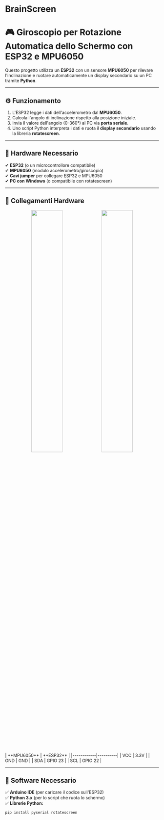 # BrainScreen
# 🎮 Giroscopio per Rotazione Automatica dello Schermo con ESP32 e MPU6050  


Questo progetto utilizza un **ESP32** con un sensore **MPU6050** per rilevare l'inclinazione e ruotare automaticamente un display secondario su un PC tramite **Python**.  

---

## ⚙️ **Funzionamento**
1. L'ESP32 legge i dati dell'accelerometro dal **MPU6050**.
2. Calcola l'angolo di inclinazione rispetto alla posizione iniziale.
3. Invia il valore dell'angolo (0-360°) al PC via **porta seriale**.
4. Uno script Python interpreta i dati e ruota il **display secondario** usando la libreria **rotatescreen**.  

---

## 🔧 **Hardware Necessario**
✔ **ESP32** (o un microcontrollore compatibile)  
✔ **MPU6050** (modulo accelerometro/giroscopio)  
✔ **Cavi jumper** per collegare ESP32 e MPU6050  
✔ **PC con Windows** (o compatibile con rotatescreen)  

---

## 🔌 **Collegamenti Hardware**
<p align="center">
  <img src="https://github.com/user-attachments/assets/b3913331-2456-45cd-a2f6-21d497c1056a" width="45%">
  <img src="https://github.com/user-attachments/assets/ff63bc57-4a64-4fe7-b55d-6787d77b4cf5" width="45%">
</p>
| **MPU6050** | **ESP32** |
|------------|----------|
| VCC        | 3.3V     |
| GND        | GND      |
| SDA        | GPIO 23  |
| SCL        | GPIO 22  |

---

## 💾 **Software Necessario**
✅ **Arduino IDE** (per caricare il codice sull'ESP32)  
✅ **Python 3.x** (per lo script che ruota lo schermo)  
✅ **Librerie Python:**  
   ```bash
   pip install pyserial rotatescreen
